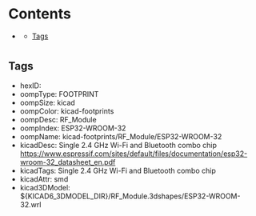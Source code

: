 



Contents
========

* [](#)
	* [Tags](#tags)

# 

## Tags

- hexID: 
- oompType: FOOTPRINT
- oompSize: kicad
- oompColor: kicad-footprints
- oompDesc: RF_Module
- oompIndex: ESP32-WROOM-32
- oompName: kicad-footprints/RF_Module/ESP32-WROOM-32
- kicadDesc: Single 2.4 GHz Wi-Fi and Bluetooth combo chip https://www.espressif.com/sites/default/files/documentation/esp32-wroom-32_datasheet_en.pdf
- kicadTags: Single 2.4 GHz Wi-Fi and Bluetooth combo  chip
- kicadAttr: smd
- kicad3DModel: ${KICAD6_3DMODEL_DIR}/RF_Module.3dshapes/ESP32-WROOM-32.wrl
